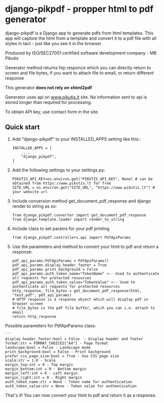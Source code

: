 
# django-pikpdf - propper html to pdf generator

django-pikpdf is a Django app to generate pdfs from html templates.
This app will capture the html from a template and convert it to a pdf file 
with all styles in tact - just like you see it in the browser

Produced by ISO/SEC27001 certified software development company - MB Pikutis

Generator method returns htp responce which you can directly return to screen and file bytes, if you want to attach file to email, or return different response

This generator **does not rely on xhtml2pdf**

Generator uses api on www.pikutis.lt site. No information sent to api is stored longer than required for processing. 

To obtain API key, use contact form in the site.

## Quick start


1. Add "django-pikpdf" to your INSTALLED_APPS setting like this::

    ```
    INSTALLED_APPS = [
        ...,
        "django_pikpdf",
    ]

2. Add the following settings to your settings.py:
    
    ```
    PIKUTIS_API_KEY=os.environ.get("PIKUTIS_API_KEY", None) # can be obtained from https://www.pikutis.lt for free
    SITE_URL = os.environ.get("SITE_URL", "https://www.pikutis.lt") # your website url
    
2. Include conversion method get_document_pdf_response and django render to string as so:

    ```
    from django_pikpdf.converter import get_document_pdf_response
    from django.template.loader import render_to_string

3. Include class to set params for your pdf printing
    ```
    from django_pikpdf.controllers.api import PdfApiParams

4. Use the parameters and method to convert your html to pdf and return a response:

    ```
    pdf_api_params:PdfApiParams = PdfApiParams()
    pdf_api_params.display_header_footer = True
    pdf_api_params.print_background = False
    pdf_api_params.auth_token_name="TokenName" <-- Used to authenticate all requests for protected resources
    pdf_api_params.auth_token_value="TokenValue" <-- Used to authenticate all requests for protected resources
    http_response, file_bytes = get_document_pdf_response(html, "test.pdf", pdf_api_params)
    # HTTP response is a response object which will display pdf in browser screen
    # file_bytes is the pdf file buffer, which you can i.e. attach to email
    return http_response

Possible parameters for PdfApiParams class:
    
    ```
    display_header_footer:bool = False  - Display header and footer
    format:str = FORMAT_CHOICES["A4"] - Page format
    landscape:bool = False - Landscape mode
    print_background:bool = False - Print background
    prefer_css_page_size:bool = True - Use CSS page size
    scale:str = 1.0 - Scale
    margin_top:int = 0 - Top margin
    margin_bottom:int = 0 - Bottom margin
    margin_left:int = 0 - Left margin
    margin_right:int = 0 - Right margin
    auth_token_name:str = None - Token name for authentication
    auth_token_value:str = None - Token value for authentication

That's it! You can now convert your html to pdf and return it as a response.
